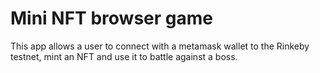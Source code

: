 # Mini NFT browser game

This app allows a user to connect with a metamask wallet to the Rinkeby testnet, mint an NFT and use it to battle against a boss.
